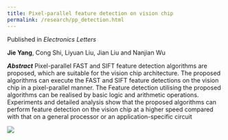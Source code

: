 ```yaml
---
title: Pixel-parallel feature detection on vision chip
permalink: /research/pp_detection.html
---
```

Published in *Electronics Letters*

**Jie Yang**, Cong Shi, Liyuan Liu, Jian Liu and Nanjian Wu

***Abstract***
Pixel-parallel FAST and SIFT feature detection algorithms are proposed,
which are suitable for the vision chip architecture. The proposed algorithms
can execute the FAST and SIFT feature detections on the vision
chip in a pixel-parallel manner. The Feature detection utilising the proposed
algorithms can be realised by basic logic and arithmetic operations.
Experiments and detailed analysis show that the proposed algorithms can
perform feature detection on the vision chip at a higher speed compared
with that on a general processor or an application-specific circuit

![](https://jieyang1987.github.io/files/pp_detection.png)

